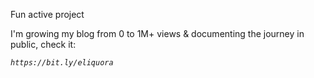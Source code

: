Fun active project

I'm growing my blog from 0 to 1M+ views & documenting the journey in public, check it: 

<i>`https://bit.ly/eliquora`</i>
<!---
elilouise/elilouise is a ✨ special ✨ repository because its `README.md` (this file) appears on your GitHub profile.
You can click the Preview link to take a look at your changes.
--->
